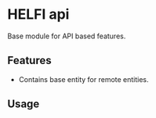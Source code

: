 # HELFI api

Base module for API based features.

## Features

- Contains base entity for remote entities.

## Usage

